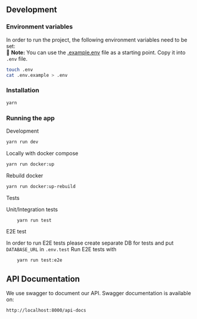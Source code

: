 ## Development

### Environment variables

In order to run the project, the following environment variables need to be set:  
📌 **Note:** You can use the [.example.env](./.example.env) file as a starting point. Copy it into `.env` file.

```bash
touch .env
cat .env.example > .env
```

### Installation

```bash
yarn
```

### Running the app

Development

```bash
yarn run dev
```

Locally with docker compose

```bash
yarn run docker:up
```

Rebuild docker

```bash
yarn run docker:up-rebuild
```

Tests

Unit/Integration tests

```bash 
    yarn run test
```

E2E test

In order to run E2E tests please create separate DB for tests and put `DATABASE_URL` in `.env.test` 
Run E2E tests with

```bash
    yarn run test:e2e
```


## API Documentation

We use swagger to document our API.
Swagger documentation is available on:

```bash
http://localhost:8000/api-docs
```
